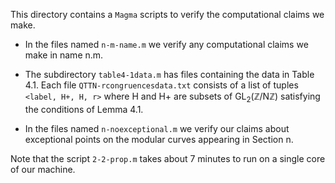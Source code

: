 This directory contains a `Magma` scripts to verify the computational claims we make. 

- In the files named `n-m-name.m` we verify any computational claims we make in name n.m.

- The subdirectory `table4-1data.m` has files containing the data in Table 4.1. Each file `QTTN-rcongruencesdata.txt` consists of a list of tuples `<label, H+, H, r>` where H and H+ are subsets of GL<sub>2</sub>(ℤ/Nℤ) satisfying the conditions of Lemma 4.1.

- In the files named `n-noexceptional.m` we verify our claims about exceptional points on the modular curves appearing in Section n.

Note that the script `2-2-prop.m` takes about 7 minutes to run on a single core of our machine.